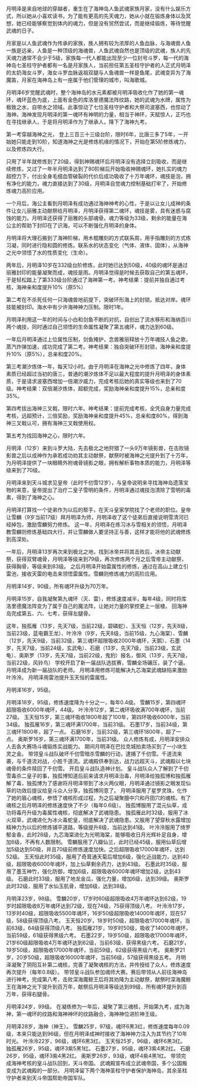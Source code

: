 
月明泽是来自地球的穿越者，重生在了海神岛人鱼武魂家族月家，没有什么娱乐方式，所以她从小喜欢读书，为了能有更高的先天魂力，她从小就在锻炼身体以及冥想，她已经能够察觉到体内的魂力，但是没有贸然尝试，而是继续锻炼，等待觉醒武魂的日子。

月家是以人鱼武魂作为传承的家族，族人拥有较为浓厚的人鱼血脉，与海魂兽人鱼一族是远亲，人鱼是一种顶级的海魂兽，人鱼武魂自然也是顶级的武魂，族人的先天魂力通常不会少于5级，家族每一代人都能出现至少一位封号斗罗，每一代的海神岛七圣柱守护者都有一名是月家族人，当前担任第五圣柱守护者的人正式月明泽的太奶海女斗罗，海女斗罗血脉返祖双腿与人鱼魂兽一样是鱼尾，武魂变异为了海魔笛，月家在海神岛上有一座属于他们管理的城市，叫海歌城。

月明泽6岁觉醒武魂时，整个海神岛的水元素都被月明泽吸收化作了她的第一魂环，魂环蓝色为底，上面有金色的库洛里德魔法阵纹路，她的武魂为水牌，属性为极致之水，自带水之领域。此事惊动了七位圣柱守护者和大祭司波塞西，也惊动了海神，海神发现月明泽的第一魂环有神明的力量，相当于神环，天赋惊人，正巧也在寻找继承人，于是将月明泽作为了继承人，降下了海神九考。

第一考穿越海神之光， 登上三百三十三级台阶，限时6年，比唐三多了5年，一开始她只能走到10阶，知道海神之光是修炼机缘的情况下，开始在第5阶修炼魂力，以及修炼四大行。

只用了半年就修炼到了20级，得到神赐魂环后月明泽没有选择立刻吸收，而是继续修炼，又过了一年半月明泽达到了80阶梯后开始吸收神赐魂环，她扎实的魂力超控力下，付出全身毛细血管破裂的代价后成功吸收了十万年魂环，魂技是泡，拥有净化的能力，魂力直接达到了30级，月明泽自觉魂力控制基础打牢了，开始修炼魂力高阶应用。

一个月后，海公主看到月明泽有成功通过海神神考的心性，于是以让女儿成神的条件让女儿丽雅主动献祭给月明泽，月明泽获得第二魂环，魂技是雾，具有迷惑与腐蚀的能力。月明泽还获得了丽雅的头部魂骨。魂力等级为33级，剩余的能量在海公主的帮助下封印在了识海，可以不断强化月明泽的身体。

月明泽将大理石搬到了海神阶梯，用木棍雕刻的方式联系周，用手指雕刻的方式练习凝，同时进行隐和圆的修炼。联系水的状态变化（气体、液体、固体），从海神之光中领悟了水的性质变化（生命）。

两年后，月明泽10岁在332级台阶修炼，此时她已达到50级，40级的魂环是通过丽雅封印的能量凝聚而成，魂技是雨。月明泽觉得是时候去获取自己的第五魂环，于是轻松踏上了第333级台阶通过了海神第一考。神考结果：提前并独自通过考核，海神亲和度提升10%（原5%）

第二考在不杀死任何一只海魂兽地前提下，突破环形海上的封锁。抵达对岸。魂环技能被封印。海水中有少许海神神力压制。限时1年。

月明泽利用这一年的时间与小白和剑鱼不断的对抗，自创出了流水移形和海纳百川两个魂技，同时通过自己领悟的生命属性凝聚了第五魂环，魂力达到60级。

一年后月明泽通过上位属性压制，剑鱼掩护，念兽雅丽释放十万年魂技人鱼之歌，蒸汽炸弹加速，成功完成了第二考。神考结果：独自突破环形封锁，海神亲和度提升10%（原5%），总亲和度20%。

第三考潮汐炼体一年，每天12小时。由于月明泽在海神之光中修炼了四年，身体素质已经超过当初的唐三，普通的潮汐炼体不足以最大程度的提升月明泽的身体素质，于是请求波塞西增加一倍潮汐威力，完成考核后她的真实等级也来到了70级。神考结果：双倍潮汐炼体，超额完成，奖励海神亲和度提升15%，总亲和度35%。

第四考拔出海神三叉戟，限时六年。神考结果：提前完成考核，全凭自身力量完成考核，远超预计，三倍奖励，奖励海神亲和度提升45%，总亲和度80%，得到海神三叉戟认可，拥有海神三叉戟使用权。

第五考为找回海神之心，限时六年。

月明泽（12岁）来到斗罗大陆，先去极北之地狩猎了一头9万年镜影兽，在击败镜影兽之后以成神作为承若成功劝其主动献祭，献祭时被海神之光提升到了十万年，为月明泽提供了一块眼睛外附魂骨镜影之眼，拥有解析事物本质的能力，月明泽等级来到了70级。

月明泽来到天斗城求见皇帝（此时千仞雪12岁），与皇帝说明来寻找海神岛遗落宝物的来意，皇帝提出了治疗二皇子雪明的条件，月明泽通过魂技泡清除了雪明的毒素，得到了海神之心。

月明泽打算找一个徒弟作为以后的帮手，在天斗皇家学院找了个老师的职位。皇帝让雪麟（9岁当前17级）拜月明泽为师，月明泽收了这个徒弟后直接说明雪清河已经掉包，激励雪麟努力修炼。
这一年，月明泽在练习冰与雪相关的领悟，月明泽教雪麟则修炼基础四大行，并让雪麟做人要坚持正与善，这样才能将他的武魂修炼到高深处。

一年后，月明泽13岁再次来到极北之地，找到冰帝并将其击败后，冰帝主动献祭，获得双臂魂骨，月明泽等级来到79级，再次修炼两个月之后雪帝主动献祭，获得胸骨，等级来到83级。
之后月明泽开始雷属性的修炼，通过在高山上建立引雷池，接收天雷的电击来领悟雷属性。雪麟则修炼魂力的高阶应用。

月明泽14岁，90级，所有魂环升级为70万年。

月明泽15岁，自我凝聚第九魂环（灭、雷），修炼速度减半，每年4级，同时将库洛里德魔法阵变为了属于自己的魔法阵，让她对力量的掌控更上一层楼。
回海神岛完成第五、六、七考，获得左腿骨。

这年，独孤雁（13岁，先天7级，当前22级，碧磷蛇）、玉天恒（12岁，先天8级，当前23级，蓝电霸王龙）、叶泠泠（9岁，先天8级，当前15级，九心海棠）、雪麟（12岁，先天9级，当前32级，第三魂环超限吸收2000年魂环，天鹅）、石墨（14岁，先天7级，当前24级，玄武龟）、石磨（13岁，先天7级，当前23级，玄武龟）、奥斯罗（13岁，先天7级，当前22级，鬼豹）报名，御风（13岁，先天7级，当前22级，风铃鸟）
学校开启了新一届战队选拔赛，雪麟全场碾压，装了个逼。
月明泽成为新一届战队的老师。
月明泽用修炼可能解决九芯海棠武魂缺陷来激励叶泠泠。
月明泽用雷池提升玉天恒的雷属性。

月明泽16岁，95级。

月明泽18岁，95级，修炼速度降为十分之一，每年0.4级。
雪麟15岁，第四魂环超限吸收6000年魂环，44级。
叶泠泠12岁，第二魂环吸收满700年魂环，当前27级。
玉天恒15岁，第三魂环吸收1800年超了100年，第四环吸收6000年，当前34级。
独孤雁16岁，第三魂环满1700年，当前31级。
石墨17岁，当前34级，第三魂环1800年，超了一点。
石磨16岁，当前32级，第三魂环1800年，超了一点。
奥斯罗16岁，第三魂环满1700年，当前31级。
众人修炼有成，月明泽安排众人去各大赛场斗魂锻炼实战能力。
期间月明泽在巴拉克城拍卖场买到了一小块生灵之金。
带领皇斗战队破坏千仞雪暗杀雪麟的行动，逮捕了千仞雪。千道流来袭，与千道流对战，小胜千道流。武魂殿供奉到达，战力远超天斗，武魂殿以七块魂骨的条件赎回了千仞雪。
开启皇斗战队造神计划。
皇斗战队众人了解到了千仞雪毒杀二皇子的事，独孤博知道后前来请求月明泽治毒，月明泽给独孤博和独孤雁解了毒，独孤博为了感谢将月明泽带到了冰火两仪眼，月明泽通过镜影之眼发现仙草的功效后提议给皇斗众人分享，独孤博同意了。
月明泽服用了星罗灵珠，化作了她的眉心魂核，参悟了魂核形成过程，为之后凝聚膻中穴和丹田穴的魂核。有了魂核之后月明泽的修炼速度快了不少（每年0.6级）。
独孤博服用了混元仙草，成功将毒丹升级为毒属性魂核，彻底解决了武魂隐患。
独孤雁此时32级，服用了冰火双草，武魂进化为冰火毒蛇皇，彻底解决了武魂隐患。又服用了望穿秋水露增加精神力为以后的修炼铺平道路，等级提升8级，当前达到41级。
叶泠泠服用了绮罗郁金香，此时28级，九芯海棠进化为光明海棠，能够吸收日月光辉补足自身，增加6级，不再有人数限制。
雪麟服用了八瓣仙兰，此时已经45级，服用仙草后增加5级达到50级，并且70级前修炼速度加快。之后超限吸收17000年魂环，达到52级。
玉天恒此时35级，服用了奇茸通天菊后增加6级，强化近战能力，达到40级，超限吸收6000年魂环，加上仙草剩余药力，达到43级。
石墨此时35级，服用了墨玉神竹，强化防御，增加6级，超限吸收6000年魂环增加2级，达到43级。
石磨此时33级，服用了地龙金瓜，强化力量，增加6级，达到39级。
奥斯罗此时32级，服用了水仙玉肌骨，增加6级，达到38级。

月明泽23岁，98级。
雪麟20岁，17岁时60级超限吸收4万年魂环达到62级，19岁时超限吸收8万年魂环达到72级，现在74级，75获得顶级八考。
叶泠泠17岁，13岁时40级，超限吸收5500年魂环，16岁50级超限吸收14000年魂环，现在57级，58级获得顶级八考。
玉天恒20岁，18岁时50级，超限吸收17000年魂环，当前63级，64级获得顶级八考。
独孤雁21岁，19岁时50级，吸收了14000年魂环，当前59级，61级获得黑级六考。
石墨22岁，19岁50级，超限吸收17000年魂环，21岁60级超限吸收4万年魂环达到62级，当前63级，获得黑级六考。
石磨21岁，19岁50级，超限吸收17000年魂环，当前59级，62级获得黑级六考。
奥斯罗21岁，20岁50级，超限吸收16000年魂环，当前56级，57级获得黑级五考。
月明泽凝聚了阴阳互补第二魂核，完善了凝聚魂核的方法，并传授给了众人，修炼速度再次提升（每年0.8级）。
带领皇斗战队参加魂师大赛。赛后带领从人前往海神岛进行神考。完成第八考，击败深海魔鲸王后将其劝降为主动献祭，献祭时深海魔鲸王在海神之光下提升到百万年，献祭后月明泽等级达到99级，所有魂环提升到百万年，获得右腿骨。

月明泽24岁，99级。
在凝练修为一年后，凝聚了第三魂核，开始第九考，成为海神，第一魂环的纹路和海神神环的纹路融合，海神神位进阶神王级。

月明泽28岁，海神（神王）。
雪麟25岁，97级，魂环6黑3红，修炼速度每年0.09级，本来只能达到96级，但在月明泽成神时接收了海神神力注入为其节约了10年时光。
叶泠泠22岁，96级，魂环6黑3红。
玉天恒25岁，96级，魂环6黑3红。
独孤雁26岁，95级，魂环3紫5黑1红。
石墨27岁，95级，魂环3紫4黑2红。
石磨26岁，95级，魂环3紫4黑2红。
奥斯罗26岁，93级，魂环4紫4黑1红。
带领完成海神考核的皇斗战队回到，天斗帝国。
武魂殿宣布成立武魂帝国，多个公国叛变成为武魂殿的一部分。
月明泽留下两个海神圣柱守护者保护海神岛，其余圣柱守护者来到天斗帝国帮助帝国军队。